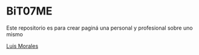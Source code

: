 # BiT07ME
Este repositorio es para crear paginá una personal y profesional sobre uno mismo 

[Luis Morales](https://www.linkedin.com/in/luis-morales-564a08261/)
